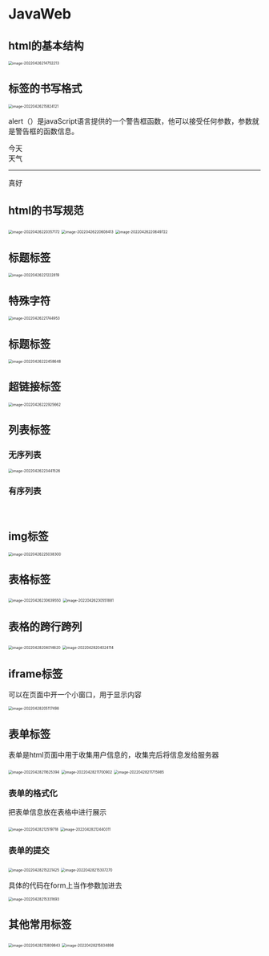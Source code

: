 # JavaWeb

## html的基本结构

<img src="C:\Users\pppoku\AppData\Roaming\Typora\typora-user-images\image-20220426214752213.png" alt="image-20220426214752213" style="zoom:50%;" />

## 标签的书写格式

<img src="C:\Users\pppoku\AppData\Roaming\Typora\typora-user-images\image-20220426215824121.png" alt="image-20220426215824121" style="zoom:50%;" />

alert（）是javaScript语言提供的一个警告框函数，他可以接受任何参数，参数就是警告框的函数信息。

今天<br/>天气<hr/>真好

## html的书写规范

<img src="C:\Users\pppoku\AppData\Roaming\Typora\typora-user-images\image-20220426220357172.png" alt="image-20220426220357172" style="zoom:50%;" />

<img src="C:\Users\pppoku\AppData\Roaming\Typora\typora-user-images\image-20220426220608413.png" alt="image-20220426220608413" style="zoom:50%;" />

<img src="C:\Users\pppoku\AppData\Roaming\Typora\typora-user-images\image-20220426220649722.png" alt="image-20220426220649722" style="zoom:50%;" />

## 标题标签

<img src="C:\Users\pppoku\AppData\Roaming\Typora\typora-user-images\image-20220426221222819.png" alt="image-20220426221222819" style="zoom:50%;" />

## 特殊字符

<img src="C:\Users\pppoku\AppData\Roaming\Typora\typora-user-images\image-20220426221744953.png" alt="image-20220426221744953" style="zoom:50%;" />

## 标题标签

<img src="C:\Users\pppoku\AppData\Roaming\Typora\typora-user-images\image-20220426222458648.png" alt="image-20220426222458648" style="zoom:50%;" />

## 超链接标签

<img src="C:\Users\pppoku\AppData\Roaming\Typora\typora-user-images\image-20220426222925662.png" alt="image-20220426222925662" style="zoom:50%;" />

## 列表标签

### 无序列表

<img src="C:\Users\pppoku\AppData\Roaming\Typora\typora-user-images\image-20220426223441526.png" alt="image-20220426223441526" style="zoom:50%;" />

### 有序列表


​    </ol></ol>

## img标签

<img src="C:\Users\pppoku\AppData\Roaming\Typora\typora-user-images\image-20220426225038300.png" alt="image-20220426225038300" style="zoom:50%;" />

## 表格标签

<img src="C:\Users\pppoku\AppData\Roaming\Typora\typora-user-images\image-20220426230639550.png" alt="image-20220426230639550" style="zoom:50%;" />

<img src="C:\Users\pppoku\AppData\Roaming\Typora\typora-user-images\image-20220426230551881.png" alt="image-20220426230551881" style="zoom:50%;" />

## 表格的跨行跨列

<img src="C:\Users\pppoku\AppData\Roaming\Typora\typora-user-images\image-20220428204014620.png" alt="image-20220428204014620" style="zoom:50%;" />

<img src="C:\Users\pppoku\AppData\Roaming\Typora\typora-user-images\image-20220428204024114.png" alt="image-20220428204024114" style="zoom:50%;" />

## iframe标签 

可以在页面中开一个小窗口，用于显示内容

<img src="C:\Users\pppoku\AppData\Roaming\Typora\typora-user-images\image-20220428205117498.png" alt="image-20220428205117498" style="zoom:50%;" />

## 表单标签

表单是html页面中用于收集用户信息的，收集完后将信息发给服务器

<img src="C:\Users\pppoku\AppData\Roaming\Typora\typora-user-images\image-20220428211625394.png" alt="image-20220428211625394" style="zoom:50%;" />

<img src="C:\Users\pppoku\AppData\Roaming\Typora\typora-user-images\image-20220428211700902.png" alt="image-20220428211700902" style="zoom:50%;" />

<img src="C:\Users\pppoku\AppData\Roaming\Typora\typora-user-images\image-20220428211715985.png" alt="image-20220428211715985" style="zoom:50%;" />

### 表单的格式化

把表单信息放在表格中进行展示

<img src="C:\Users\pppoku\AppData\Roaming\Typora\typora-user-images\image-20220428212519718.png" alt="image-20220428212519718" style="zoom:50%;" />

<img src="C:\Users\pppoku\AppData\Roaming\Typora\typora-user-images\image-20220428212440311.png" alt="image-20220428212440311" style="zoom:50%;" />

### 表单的提交

<img src="C:\Users\pppoku\AppData\Roaming\Typora\typora-user-images\image-20220428215221425.png" alt="image-20220428215221425" style="zoom:50%;" />

<img src="C:\Users\pppoku\AppData\Roaming\Typora\typora-user-images\image-20220428215307270.png" alt="image-20220428215307270" style="zoom:50%;" />

具体的代码在form上当作参数加进去

<img src="C:\Users\pppoku\AppData\Roaming\Typora\typora-user-images\image-20220428215331693.png" alt="image-20220428215331693" style="zoom:50%;" />

## 其他常用标签

<img src="C:\Users\pppoku\AppData\Roaming\Typora\typora-user-images\image-20220428215809843.png" alt="image-20220428215809843" style="zoom:50%;" />

<img src="C:\Users\pppoku\AppData\Roaming\Typora\typora-user-images\image-20220428215834898.png" alt="image-20220428215834898" style="zoom:50%;" />

